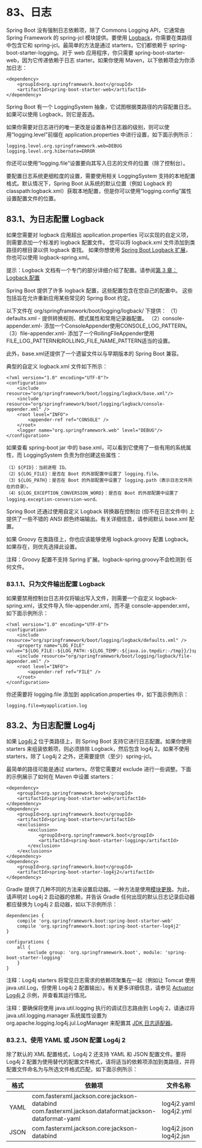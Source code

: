 # 83、日志

Spring Boot 没有强制日志依赖项，除了 Commons Logging API，它通常由 Spring Framework 的 spring-jcl 模块提供。要使用 [Logback](https://logback.qos.ch/)，你需要在类路径中包含它和 spring-jcl。最简单的方法是通过 starters，它们都依赖于 spring-boot-starter-logging。对于 web 应用程序，你只需要 spring-boot-starter-web，因为它传递依赖于日志 starter。如果你使用 Maven，以下依赖项会为你添加日志：
```
<dependency>
    <groupId>org.springframework.boot</groupId>
    <artifactId>spring-boot-starter-web</artifactId>
</dependency>
```
Spring Boot 有一个 LoggingSystem 抽象，它试图根据类路径的内容配置日志。如果可以使用 Logback，则它是首选。

如果你需要对日志进行的唯一更改是设置各种日志器的级别，则可以使用“logging.level”前缀在 application.properties 中进行设置，如下面示例所示：

    logging.level.org.springframework.web=DEBUG
    logging.level.org.hibernate=ERROR

你还可以使用“logging.file”设置要向其写入日志的文件的位置（除了控制台）。

要配置日志系统更细粒度的设置，需要使用相关 LoggingSystem 支持的本地配置格式。默认情况下，Spring Boot 从系统的默认位置（例如 Logback 的 classpath:logback.xml）获取本地配置，但是你可以使用“logging.config”属性设置配置文件的位置。

## 83.1、为日志配置 Logback

如果您需要对 logback 应用超出 application.properties 可以实现的自定义项，则需要添加一个标准的 logback 配置文件。 您可以将 logback.xml 文件添加到类路径的根目录以供 logback 查找。 如果你想使用 [Spring Boot Logback 扩展](https://docs.spring.io/spring-boot/docs/2.3.12.RELEASE/reference/html/spring-boot-features.html#boot-features-logback-extensions)，你也可以使用 logback-spring.xml。

提示：Logback 文档有一个专门的部分详细介绍了配置。请参阅[第 3 章：Logback 配置](https://logback.qos.ch/manual/configuration.html)

Spring Boot 提供了许多 logback 配置，这些配置包含在您自己的配置中。 这些包括旨在允许重新应用某些常见的 Spring Boot 约定。

以下文件在 org/springframework/boot/logging/logback/ 下提供：
（1）defaults.xml - 提供转换规则、模式属性和常用记录器配置。
（2）console-appender.xml- 添加一个ConsoleAppender使用CONSOLE_LOG_PATTERN。
（3）file-appender.xml- 添加了一个RollingFileAppender使用FILE_LOG_PATTERN和ROLLING_FILE_NAME_PATTERN适当的设置。

此外，base.xml还提供了一个遗留文件以与早期版本的 Spring Boot 兼容。

典型的自定义 logback.xml 文件如下所示：
```
<?xml version="1.0" encoding="UTF-8"?>
<configuration>
    <include resource="org/springframework/boot/logging/logback/base.xml"/>
    <include resource="org/springframework/boot/logging/logback/console-appender.xml" />
    <root level="INFO">
        <appender-ref ref="CONSOLE" />
    </root>
    <logger name="org.springframework.web" level="DEBUG"/>
</configuration>
```

如果查看 spring-boot jar 中的 base.xml，可以看到它使用了一些有用的系统属性，而 LoggingSystem 负责为你创建这些属性：

    （1）${PID}：当前进程 ID。
    （2）${LOG_FILE}：是否在 Boot 的外部配置中设置了 logging.file。
    （3）${LOG_PATH}：是否在 Boot 的外部配置中设置了 logging.path（表示日志文件所在的目录）。
    （4）${LOG_EXCEPTION_CONVERSION_WORD}：是否在 Boot 的外部配置中设置了 logging.exception-conversion-word。

Spring Boot 还通过使用自定义 Logback 转换器在控制台 (但不在日志文件中) 上提供了一些不错的 ANSI 颜色终端输出。有关详细信息，请参阅默认 base.xml 配置。

如果 Groovy 在类路径上，你也应该能够使用 logback.groovy 配置 Logback。如果存在，则优先选择此设置。

注释：Groovy 配置不支持 Spring 扩展。logback-spring.groovy不会检测到 任何文件。

### 83.1.1、只为文件输出配置 Logback

如果要禁用控制台日志并仅将输出写入文件，则需要一个自定义 logback-spring.xml，该文件导入 file-appender.xml，而不是 console-appender.xml，如下面示例所示：
```
<?xml version="1.0" encoding="UTF-8"?>
<configuration>
    <include resource="org/springframework/boot/logging/logback/defaults.xml" />
    <property name="LOG_FILE" value="${LOG_FILE:-${LOG_PATH:-${LOG_TEMP:-${java.io.tmpdir:-/tmp}}/}spring.log}"/>
    <include resource="org/springframework/boot/logging/logback/file-appender.xml" />
    <root level="INFO">
        <appender-ref ref="FILE" />
    </root>
</configuration>
```
你还需要将 logging.file 添加到 application.properties 中，如下面示例所示：

    logging.file=myapplication.log

## 83.2、为日志配置 Log4j

如果 [Log4j 2](https://logging.apache.org/log4j/2.x/) 位于类路径上，则 Spring Boot 支持它进行日志配置。如果你使用 starters 来组装依赖项，则必须排除 Logback，然后包含 log4j 2。如果不使用 starters，除了 Log4j 2 之外，还需要提供（至少）spring-jcl。

最简单的路径可能是通过 starters，尽管它需要对 exclude 进行一些调整。下面的示例展示了如何在 Maven 中设置 starters：
```
<dependency>
    <groupId>org.springframework.boot</groupId>
    <artifactId>spring-boot-starter-web</artifactId>
</dependency>
<dependency>
    <groupId>org.springframework.boot</groupId>
    <artifactId>spring-boot-starter</artifactId>
    <exclusions>
        <exclusion>
            <groupId>org.springframework.boot</groupId>
            <artifactId>spring-boot-starter-logging</artifactId>
        </exclusion>
    </exclusions>
</dependency>
<dependency>
    <groupId>org.springframework.boot</groupId>
    <artifactId>spring-boot-starter-log4j2</artifactId>
</dependency>
```

Gradle 提供了几种不同的方法来设置启动器。一种方法是使用[模块更换](https://docs.gradle.org/current/userguide/resolution_rules.html#sec:module_replacement)。为此，请声明对 Log4j 2 启动器的依赖，并告诉 Gradle 任何出现的默认日志记录启动器都应替换为 Log4j 2 启动器，如以下示例所示：
```
dependencies {
    compile 'org.springframework.boot:spring-boot-starter-web'
    compile 'org.springframework.boot:spring-boot-starter-log4j2'
}

configurations {
    all {
        exclude group: 'org.springframework.boot', module: 'spring-boot-starter-logging'
    }
}
```
注释：Log4j starters 将常见日志需求的依赖项聚集在一起（例如让 Tomcat 使用 java.util.Log，但使用 Log4j 2 配置输出）。有关更多详细信息，请参见 [Actuator Log4j 2](https://github.com/spring-projects/spring-boot/tree/v2.1.6.RELEASE/spring-boot-samples/spring-boot-sample-actuator-log4j2) 示例，并查看其运行情况。

注释：要确保将使用 java.util.logging 执行的调试日志路由到 Log4j 2，请通过将 java.util.logging.manager 系统属性设置为 org.apache.logging.log4j.jul.LogManager 来配置其 [JDK 日志适配器](https://logging.apache.org/log4j/2.x/log4j-jul/index.html)。

### 83.2.1、使用 YAML 或 JSON 配置 Log4j 2

除了默认的 XML 配置格式，Log4j 2 还支持 YAML 和 JSON 配置文件。要将 Log4j 2 配置为使用替代的配置文件格式，请将适当的依赖项添加到类路径，并将配置文件命名为与所选文件格式匹配，如下面示例所示：

|格式	|依赖项						|文件名称|
|---|---|---|
|YAML	|com.fasterxml.jackson.core:jackson-databind com.fasterxml.jackson.dataformat:jackson-dataformat-yaml			|log4j2.yaml log4j2.yml|
|JSON	|com.fasterxml.jackson.core:jackson-databind	|log4j2.json log4j2.jsn|